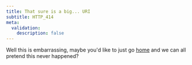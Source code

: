 ```yaml
---
title: That sure is a big... URI
subtitle: HTTP_414
meta:
  validation:
    description: false
---
```


Well this is embarrassing, maybe you'd like to just go [home](/) and we can all pretend
this never happened?
